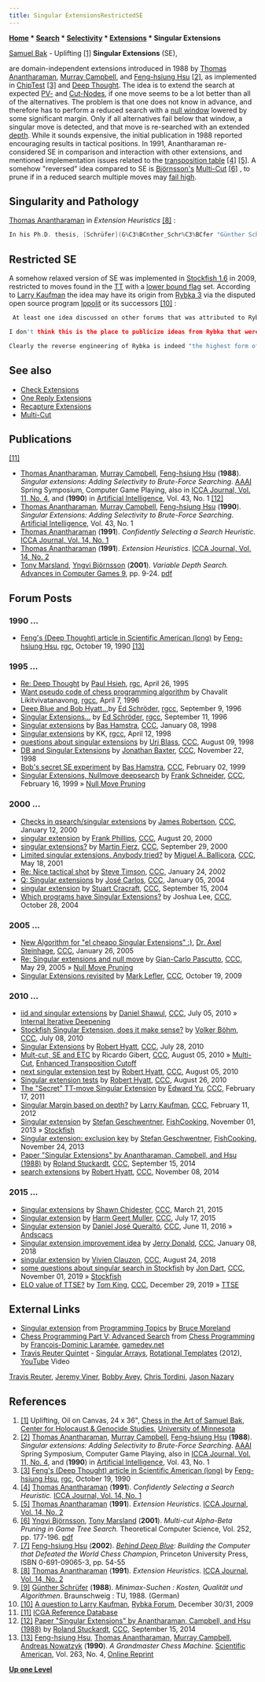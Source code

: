 ```yaml
---
title: Singular ExtensionsRestrictedSE
---
```

**[Home](Home "Home") \* [Search](Search "Search") \* [Selectivity](Selectivity "Selectivity") \* [Extensions](Extensions "Extensions") \* Singular Extensions**



 [](http://chgs.elevator.umn.edu/asset/viewAsset/57f3b6787d58ae5f74bf8ba9#57f3b6d67d58ae5574bf8baa) [Samuel Bak](Category:Samuel_Bak "Category:Samuel Bak") - Uplifting <a id="cite-note-1" href="#cite-ref-1">[1]</a> 
**Singular Extensions** (SE),  

are domain-independent extensions introduced in 1988 by [Thomas Anantharaman](Thomas_Anantharaman "Thomas Anantharaman"), [Murray Campbell](Murray_Campbell "Murray Campbell"), and [Feng-hsiung Hsu](Feng-hsiung_Hsu "Feng-hsiung Hsu") <a id="cite-note-2" href="#cite-ref-2">[2]</a>, as implemented in [ChipTest](ChipTest "ChipTest") <a id="cite-note-3" href="#cite-ref-3">[3]</a> and [Deep Thought](Deep_Thought "Deep Thought"). The idea is to extend the search at expected [PV-](Node_Types#PV-Node "Node Types") and [Cut-Nodes](Node_Types#cut-nodes "Node Types"), if one move seems to be a lot better than all of the alternatives. The problem is that one does not know in advance, and therefore has to perform a reduced search with a [null window](Null_Window "Null Window") lowered by some significant margin. Only if all alternatives fail below that window, a singular move is detected, and that move is re-searched with an extended [depth](Depth "Depth"). While it sounds expensive, the initial publication in 1988 reported encouraging results in tactical positions. In 1991, Anantharaman re-considered SE in comparison and interaction with other extensions, and mentioned implementation issues related to the [transposition table](Transposition_Table "Transposition Table") <a id="cite-note-4" href="#cite-ref-4">[4]</a> <a id="cite-note-5" href="#cite-ref-5">[5]</a>. A somehow "reversed" idea compared to SE is [Björnsson's](Yngvi_Bj%C3%B6rnsson "Yngvi Björnsson") [Multi-Cut](Multi-Cut "Multi-Cut") <a id="cite-note-6" href="#cite-ref-6">[6]</a> , to prune if in a reduced search multiple moves may [fail high](Fail-High "Fail-High"). 



## Singularity and Pathology


[Thomas Anantharaman](Thomas_Anantharaman "Thomas Anantharaman") in *Extension Heuristics* <a id="cite-note-8" href="#cite-ref-8">[8]</a> :




```C++
In his Ph.D. thesis, [Schrüfer](G%C3%BCnther_Schr%C3%BCfer "Günther Schrüfer") proves <a id="cite-note-9" href="#cite-ref-9">[9]</a> that singularity is related to [pathology](Search_Pathology "Search Pathology") in game trees: intuitively, if there are too many singular moves in a game tree, [brute-force](Brute-Force "Brute-Force") [minimax search](Minimax "Minimax") becomes pathological, beyond a certain [depth](Depth "Depth") deep searches are worse than shallow searches. More specifically for brute-force minimax search, where the [leaf evaluation](Evaluation "Evaluation") values are just [-1,1] (lose or win), then one necessary condition for the absence of pathology is that the fraction of nodes other than [PV-nodes](Node_Types#PV-Node "Node Types") whose value is dependent on a single successor (singular) must be less than 1/B, where B is the [branching factor](Branching_Factor "Branching Factor") (36 for typical middle games). This result can be extended to the case when more than one value is assigned to [leaf nodes](Leaf_Node "Leaf Node"), though the resultant statement is more complicated. Intuitively, brute-force minimax search becomes pathological because it devotes too little effort to critical lines. The singular extension heuristic can be seen as a solution to this problem. 

```





## Restricted SE


A somehow relaxed version of SE was implemented in [Stockfish 1.6](Stockfish "Stockfish") in 2009, restricted to moves found in the [TT](Transposition_Table "Transposition Table") with a [lower bound flag](Lower_Bound "Lower Bound") set. According to [Larry Kaufman](Larry_Kaufman "Larry Kaufman") the idea may have its origin from [Rybka 3](Rybka "Rybka") via the disputed open source program [Ippolit](Ippolit "Ippolit") or its successors <a id="cite-note-10" href="#cite-ref-10">[10]</a> :




```C++
 At least one idea discussed on other forums that was attributed to Rybka 3 via the clone is already implemented in Stockfish 1.6, and was apparently the main reason for its large jump in strength over 1.5. So at least this idea will surely be in all top programs soon. Some developers will study the clone code themselves, while others may only use ideas they read about that came from the clone, but sooner or later other programs will show large gains from this information. At the very least, once an idea is implemented in a legitimate open-source program like Stockfish, it becomes accepted as something every programmer may use.

```


```C++
I don't think this is the place to publicize ideas from Rybka that were supposed to be secret, but the Stockfish 1.6 notes make it obvious that the big change in this version was a new way of doing "singular extension", improved from the way it was done in Deep Thought/Deep Blue.

```


```C++
Clearly the reverse engineering of Rybka is indeed "the highest form of flattery"; as to why the author(s) of the clone don't openly admit it I can't say. But the specific idea I'm talking about here is attributed to the clone (and hence by implication to Rykba) in the forum where it was discussed, so I don't think Stockfish or any other program which uses this idea is denying its origin. Once a good idea becomes common knowledge, regardless of its origin, programmers must use it (if it helps) to remain competitive. 

```

## See also


* [Check Extensions](Check_Extensions "Check Extensions")
* [One Reply Extensions](One_Reply_Extensions "One Reply Extensions")
* [Recapture Extensions](Recapture_Extensions "Recapture Extensions")
* [Multi-Cut](Multi-Cut "Multi-Cut")


## Publications


<a id="cite-note-11" href="#cite-ref-11">[11]</a>



* [Thomas Anantharaman](Thomas_Anantharaman "Thomas Anantharaman"), [Murray Campbell](Murray_Campbell "Murray Campbell"), [Feng-hsiung Hsu](Feng-hsiung_Hsu "Feng-hsiung Hsu") (**1988**). *Singular extensions: Adding Selectivity to Brute-Force Searching*. [AAAI](AAAI "AAAI") Spring Symposium, Computer Game Playing, also in [ICCA Journal, Vol. 11, No. 4](ICGA_Journal#11_4 "ICGA Journal"), and (**1990**) in [Artificial Intelligence](https://en.wikipedia.org/wiki/Artificial_Intelligence_%28journal%29), Vol. 43, No. 1 <a id="cite-note-12" href="#cite-ref-12">[12]</a>
* [Thomas Anantharaman](Thomas_Anantharaman "Thomas Anantharaman"), [Murray Campbell](Murray_Campbell "Murray Campbell"), [Feng-hsiung Hsu](Feng-hsiung_Hsu "Feng-hsiung Hsu") (**1990**). *Singular Extensions: Adding Selectivity to Brute-Force Searching*. [Artificial Intelligence](https://en.wikipedia.org/wiki/Artificial_Intelligence_%28journal%29), Vol. 43, No. 1
* [Thomas Anantharaman](Thomas_Anantharaman "Thomas Anantharaman") (**1991**). *Confidently Selecting a Search Heuristic.* [ICCA Journal, Vol. 14, No. 1](ICGA_Journal#14_1 "ICGA Journal")
* [Thomas Anantharaman](Thomas_Anantharaman "Thomas Anantharaman") (**1991**). *Extension Heuristics*. [ICCA Journal, Vol. 14, No. 2](ICGA_Journal#14_2 "ICGA Journal")
* [Tony Marsland](Tony_Marsland "Tony Marsland"), [Yngvi Björnsson](Yngvi_Bj%C3%B6rnsson "Yngvi Björnsson") (**2001**). *Variable Depth Search.* [Advances in Computer Games 9](Advances_in_Computer_Games_9 "Advances in Computer Games 9"), pp. 9-24. [pdf](http://www.ru.is/faculty/yngvi/pdf/MarslandB01.pdf)


## Forum Posts


### 1990 ...


* [Feng's (Deep Thought) article in Scientific American (long)](http://groups.google.com/group/rec.games.chess/browse_frm/thread/b3b584ef5a572d79#) by [Feng-hsiung Hsu](Feng-hsiung_Hsu "Feng-hsiung Hsu"), [rgc](Computer_Chess_Forums "Computer Chess Forums"), October 19, 1990 <a id="cite-note-13" href="#cite-ref-13">[13]</a>


### 1995 ...


* [Re: Deep Thought](https://groups.google.com/d/msg/rec.games.chess/GV1_Q8voXJg/ZienH23_l2kJ) by [Paul Hsieh](Paul_Hsieh "Paul Hsieh"), [rgc](Computer_Chess_Forums "Computer Chess Forums"), April 26, 1995
* [Want pseudo code of chess programming algorithm](http://groups.google.com/group/rec.games.chess.misc/browse_frm/thread/17daf11c5654b174) by Chavalit Likitvivatanavong, [rgcc](Computer_Chess_Forums "Computer Chess Forums"), April 7, 1996
* [Deep Blue and Bob Hyatt...](http://groups.google.com/group/rec.games.chess.computer/browse_frm/thread/7043cdb46dd2ef5b#)by [Ed Schröder](Ed_Schroder "Ed Schroder"), [rgcc](Computer_Chess_Forums "Computer Chess Forums"), September 9, 1996
* [Singular Extensions...](http://groups.google.com/group/rec.games.chess.computer/browse_frm/thread/9356c55de4664308#) by [Ed Schröder](Ed_Schroder "Ed Schroder"), [rgcc](Computer_Chess_Forums "Computer Chess Forums"), September 11, 1996
* [Singular extensions](https://www.stmintz.com/ccc/index.php?id=13783) by [Bas Hamstra](Bas_Hamstra "Bas Hamstra"), [CCC](CCC "CCC"), January 08, 1998
* [Singular extensions](http://groups.google.com/group/rec.games.chess.computer/browse_frm/thread/e661555d60ae82e6#) by KK, [rgcc](Computer_Chess_Forums "Computer Chess Forums"), April 12, 1998
* [questions about singular extensions](https://www.stmintz.com/ccc/index.php?id=24282) by [Uri Blass](Uri_Blass "Uri Blass"), [CCC](CCC "CCC"), August 09, 1998
* [DB and Singular Extensions](https://www.stmintz.com/ccc/index.php?id=33662) by [Jonathan Baxter](Jonathan_Baxter "Jonathan Baxter"), [CCC](CCC "CCC"), November 22, 1998
* [Bob's secret SE experiment](https://www.stmintz.com/ccc/index.php?id=41906) by [Bas Hamstra](Bas_Hamstra "Bas Hamstra"), [CCC](CCC "CCC"), February 02, 1999
* [Singular Extensions, Nullmove deepsearch](https://www.stmintz.com/ccc/index.php?id=43328) by [Frank Schneider](Frank_Schneider "Frank Schneider"), [CCC](CCC "CCC"), February 16, 1999 » [Null Move Pruning](Null_Move_Pruning "Null Move Pruning")


### 2000 ...


* [Checks in qsearch/singular extensions](https://www.stmintz.com/ccc/index.php?id=88189) by [James Robertson](James_Robertson "James Robertson"), [CCC](CCC "CCC"), January 12, 2000
* [singular extension](https://www.stmintz.com/ccc/index.php?id=125295) by [Frank Phillips](Frank_Phillips "Frank Phillips"), [CCC](CCC "CCC"), August 20, 2000
* [singular extensions?](https://www.stmintz.com/ccc/index.php?id=130980) by [Martin Fierz](Martin_Fierz "Martin Fierz"), [CCC](CCC "CCC"), September 29, 2000
* [Limited singular extensions. Anybody tried?](https://www.stmintz.com/ccc/index.php?id=170356) by [Miguel A. Ballicora](Miguel_A._Ballicora "Miguel A. Ballicora"), [CCC](CCC "CCC"), May 18, 2001
* [Re: Nice tactical shot](https://www.stmintz.com/ccc/index.php?id=209565) by [Steve Timson](index.php?title=Steve_Timson&action=edit&redlink=1 "Steve Timson (page does not exist)"), [CCC](CCC "CCC"), January 24, 2002
* [Q: Singular extensions](https://www.stmintz.com/ccc/index.php?id=340288) by [José Carlos](Jos%C3%A9_Carlos_Mart%C3%ADnez_Gal%C3%A1n "José Carlos Martínez Galán"), [CCC](CCC "CCC"), January 05, 2004
* [singular extension](https://www.stmintz.com/ccc/index.php?id=387763) by [Stuart Cracraft](Stuart_Cracraft "Stuart Cracraft"), [CCC](CCC "CCC"), September 15, 2004
* [Which programs have Singular Extensions?](https://www.stmintz.com/ccc/index.php?id=393739) by Joshua Lee, [CCC](CCC "CCC"), October 28, 2004


### 2005 ...


* [New Algorithm for "el cheapo Singular Extensions" :)](https://www.stmintz.com/ccc/index.php?id=407576), [Dr. Axel Steinhage](http://www.future-shape.com/steinhage.html), [CCC](CCC "CCC"), January 26, 2005
* [Re: Singular extensions and null move](https://www.stmintz.com/ccc/index.php?id=428759) by [Gian-Carlo Pascutto](Gian-Carlo_Pascutto "Gian-Carlo Pascutto"), [CCC](CCC "CCC"), May 29, 2005 » [Null Move Pruning](Null_Move_Pruning "Null Move Pruning")
* [Singular Extensions revisited](http://www.talkchess.com/forum/viewtopic.php?t=30211) by [Mark Lefler](Mark_Lefler "Mark Lefler"), [CCC](CCC "CCC"), October 19, 2009


### 2010 ...


* [iid and singular extensions](http://www.talkchess.com/forum/viewtopic.php?t=35302) by [Daniel Shawul](Daniel_Shawul "Daniel Shawul"), [CCC](CCC "CCC"), July 05, 2010 » [Internal Iterative Deepening](Internal_Iterative_Deepening "Internal Iterative Deepening")
* [Stockfish Singular Extension, does it make sense?](http://www.talkchess.com/forum/viewtopic.php?t=35419) by [Volker Böhm](Volker_B%C3%B6hm "Volker Böhm"), [CCC](CCC "CCC"), July 08, 2010
* [Singular Extensions](http://www.talkchess.com/forum/viewtopic.php?t=35603) by [Robert Hyatt](Robert_Hyatt "Robert Hyatt"), [CCC](CCC "CCC"), July 28, 2010
* [Mult-cut, SE and ETC](http://www.talkchess.com/forum/viewtopic.php?t=35697) by Ricardo Gibert, [CCC](CCC "CCC"), August 05, 2010 » [Multi-Cut](Multi-Cut "Multi-Cut"), [Enhanced Transposition Cutoff](Enhanced_Transposition_Cutoff "Enhanced Transposition Cutoff")
* [next singular extension test](http://www.talkchess.com/forum/viewtopic.php?t=35698) by [Robert Hyatt](Robert_Hyatt "Robert Hyatt"), [CCC](CCC "CCC"), August 05, 2010
* [Singular extension tests](http://www.talkchess.com/forum/viewtopic.php?t=35898) by [Robert Hyatt](Robert_Hyatt "Robert Hyatt"), [CCC](CCC "CCC"), August 26, 2010
* [The "Secret" TT-move Singular Extension](http://www.talkchess.com/forum/viewtopic.php?t=38104) by [Edward Yu](index.php?title=Edward_Yu&action=edit&redlink=1 "Edward Yu (page does not exist)"), [CCC](CCC "CCC"), February 17, 2011
* [Singular Margin based on depth?](http://www.talkchess.com/forum/viewtopic.php?t=42419) by [Larry Kaufman](Larry_Kaufman "Larry Kaufman"), [CCC](CCC "CCC"), February 11, 2012
* [Singular extension](https://groups.google.com/d/msg/fishcooking/IVuUkcSjdP8/bE6FPKJq2_oJ) by [Stefan Geschwentner](Stefan_Geschwentner "Stefan Geschwentner"), [FishCooking](Computer_Chess_Forums "Computer Chess Forums"), November 01, 2013 » [Stockfish](Stockfish "Stockfish")
* [Singular extension: exclusion key](https://groups.google.com/d/msg/fishcooking/kpkfDzNfvhY/WGlKWPu-faQJ) by [Stefan Geschwentner](Stefan_Geschwentner "Stefan Geschwentner"), [FishCooking](Computer_Chess_Forums "Computer Chess Forums"), November 24, 2013
* [Paper "Singular Extensions" by Anantharaman, Campbell, and Hsu (1988)](http://www.talkchess.com/forum/viewtopic.php?t=53713) by [Roland Stuckardt](Roland_Stuckardt "Roland Stuckardt"), [CCC](CCC "CCC"), September 15, 2014
* [search extensions](http://www.talkchess.com/forum/viewtopic.php?t=54281) by [Robert Hyatt](Robert_Hyatt "Robert Hyatt"), [CCC](CCC "CCC"), November 08, 2014


### 2015 ...


* [Singular extensions](http://www.talkchess.com/forum/viewtopic.php?t=55734) by [Shawn Chidester](Shawn_Chidester "Shawn Chidester"), [CCC](CCC "CCC"), March 21, 2015
* [Singular extension](http://www.talkchess.com/forum/viewtopic.php?t=57004) by [Harm Geert Muller](Harm_Geert_Muller "Harm Geert Muller"), [CCC](CCC "CCC"), July 17, 2015
* [Singular extension](http://www.talkchess.com/forum/viewtopic.php?t=60435) by [Daniel José Queraltó](Daniel_Jos%C3%A9_Queralt%C3%B3 "Daniel José Queraltó"), [CCC](CCC "CCC"), June 11, 2016 » [Andscacs](Andscacs "Andscacs")
* [Singular extension improvement idea](http://www.talkchess.com/forum/viewtopic.php?t=66270) by [Jerry Donald](index.php?title=Jerry_Donald&action=edit&redlink=1 "Jerry Donald (page does not exist)"), [CCC](CCC "CCC"), January 08, 2018
* [singular extension](http://www.talkchess.com/forum3/viewtopic.php?f=7&t=68290) by [Vivien Clauzon](Vivien_Clauzon "Vivien Clauzon"), [CCC](CCC "CCC"), August 24, 2018
* [some questions about singular search in Stockfish](http://www.talkchess.com/forum3/viewtopic.php?f=7&t=72231) by [Jon Dart](Jon_Dart "Jon Dart"), [CCC](CCC "CCC"), November 01, 2019 » [Stockfish](Stockfish "Stockfish")
* [ELO value of TTSE?](http://www.talkchess.com/forum3/viewtopic.php?f=7&t=72673) by [Tom King](Tom_King "Tom King"), [CCC](CCC "CCC"), December 29, 2019 » [TTSE](#restrictedse)


## External Links


* [Singular extension](http://web.archive.org/web/20040420020213/brucemo.com/compchess/programming/extensions.htm#singular) from [Programming Topics](http://web.archive.org/web/20040403211728/brucemo.com/compchess/programming/index.htm) by [Bruce Moreland](Bruce_Moreland "Bruce Moreland")
* [Chess Programming Part V: Advanced Search](http://www.gamedev.net/page/resources/_/technical/artificial-intelligence/chess-programming-part-v-advanced-search-r1197) from [Chess Programming](Fran%C3%A7ois-Dominic_Laram%C3%A9e#Chess_Programming "François-Dominic Laramée") by [François-Dominic Laramée](Fran%C3%A7ois-Dominic_Laram%C3%A9e "François-Dominic Laramée"), [gamedev.net](http://www.gamedev.net/)
* [Travis Reuter Quintet](http://travisreuter.com/) - [Singular Arrays](http://www.allaboutjazz.com/rotational-templates-travis-reuter-new-focus-recordings-review-by-glenn-astarita.php), [Rotational Templates](http://www.newfocusrecordings.com/catalogue/travis-reuter-rotational-templates/) (2012), [YouTube](https://en.wikipedia.org/wiki/YouTube) Video


 [Travis Reuter](http://travisreuter.com/), [Jeremy Viner](http://jeremyviner.com/), [Bobby Avey](http://bobbyavey.com/), [Chris Tordini](https://de.wikipedia.org/wiki/Chris_Tordini), [Jason Nazary](http://www.discogs.com/artist/1206973-Jason-Nazary)
 
## References


1. <a id="cite-ref-1" href="#cite-note-1">[1]</a> Uplifting, Oil on Canvas, 24 x 36", [Chess in the Art of Samuel Bak](http://chgs.elevator.umn.edu/asset/viewAsset/57f3b6787d58ae5f74bf8ba9#57f3b6d67d58ae5574bf8baa), [Center for Holocaust & Genocide Studies](http://www.chgs.umn.edu/), [University of Minnesota](University_of_Minnesota "University of Minnesota")
2. <a id="cite-ref-2" href="#cite-note-2">[2]</a> [Thomas Anantharaman](Thomas_Anantharaman "Thomas Anantharaman"), [Murray Campbell](Murray_Campbell "Murray Campbell"), [Feng-hsiung Hsu](Feng-hsiung_Hsu "Feng-hsiung Hsu") (**1988**). *Singular extensions: Adding Selectivity to Brute-Force Searching*. [AAAI](AAAI "AAAI") Spring Symposium, Computer Game Playing, also in [ICCA Journal, Vol. 11, No. 4](ICGA_Journal#11_4 "ICGA Journal"), and (**1990**) in [Artificial Intelligence](https://en.wikipedia.org/wiki/Artificial_Intelligence_%28journal%29), Vol. 43, No. 1
3. <a id="cite-ref-3" href="#cite-note-3">[3]</a> [Feng's (Deep Thought) article in Scientific American (long)](http://groups.google.com/group/rec.games.chess/browse_frm/thread/b3b584ef5a572d79#) by [Feng-hsiung Hsu](Feng-hsiung_Hsu "Feng-hsiung Hsu"), [rgc](Computer_Chess_Forums "Computer Chess Forums"), October 19, 1990
4. <a id="cite-ref-4" href="#cite-note-4">[4]</a> [Thomas Anantharaman](Thomas_Anantharaman "Thomas Anantharaman") (**1991**). *Confidently Selecting a Search Heuristic.* [ICCA Journal, Vol. 14, No. 1](ICGA_Journal#14_1 "ICGA Journal")
5. <a id="cite-ref-5" href="#cite-note-5">[5]</a> [Thomas Anantharaman](Thomas_Anantharaman "Thomas Anantharaman") (**1991**). *Extension Heuristics*. [ICCA Journal, Vol. 14, No. 2](ICGA_Journal#14_2 "ICGA Journal")
6. <a id="cite-ref-6" href="#cite-note-6">[6]</a> [Yngvi Björnsson](Yngvi_Bj%C3%B6rnsson "Yngvi Björnsson"), [Tony Marsland](Tony_Marsland "Tony Marsland") (**2001**). *Multi-cut Alpha-Beta Pruning in Game Tree Search.* Theoretical Computer Science, Vol. 252, pp. 177-196. [pdf](http://www.ru.is/faculty/yngvi/pdf/BjornssonM01a.pdf)
7. <a id="cite-ref-7" href="#cite-note-7">[7]</a> [Feng-hsiung Hsu](Feng-hsiung_Hsu "Feng-hsiung Hsu") (**2002**). *[Behind Deep Blue](http://press.princeton.edu/titles/7342.html): Building the Computer that Defeated the World Chess Champion*, Princeton University Press, ISBN 0-691-09065-3, pp. 54-55
8. <a id="cite-ref-8" href="#cite-note-8">[8]</a> [Thomas Anantharaman](Thomas_Anantharaman "Thomas Anantharaman") (**1991**). *Extension Heuristics*. [ICCA Journal, Vol. 14, No. 2](ICGA_Journal#14_2 "ICGA Journal")
9. <a id="cite-ref-9" href="#cite-note-9">[9]</a> [Günther Schrüfer](G%C3%BCnther_Schr%C3%BCfer "Günther Schrüfer") (**1988**). *Minimax-Suchen : Kosten, Qualität und Algorithmen*. Braunschweig : TU, 1988. (German)
10. <a id="cite-ref-10" href="#cite-note-10">[10]</a> [A question to Larry Kaufman](http://rybkaforum.net/cgi-bin/rybkaforum/topic_show.pl?tid=14574), [Rybka Forum](Computer_Chess_Forums "Computer Chess Forums"), December 30/31, 2009
11. <a id="cite-ref-11" href="#cite-note-11">[11]</a> [ICGA Reference Database](ICGA_Journal#RefDB "ICGA Journal")
12. <a id="cite-ref-12" href="#cite-note-12">[12]</a> [Paper "Singular Extensions" by Anantharaman, Campbell, and Hsu (1988)](http://www.talkchess.com/forum/viewtopic.php?t=53713) by [Roland Stuckardt](Roland_Stuckardt "Roland Stuckardt"), [CCC](CCC "CCC"), September 15, 2014
13. <a id="cite-ref-13" href="#cite-note-13">[13]</a> [Feng-hsiung Hsu](Feng-hsiung_Hsu "Feng-hsiung Hsu"), [Thomas Anantharaman](Thomas_Anantharaman "Thomas Anantharaman"), [Murray Campbell](Murray_Campbell "Murray Campbell"), [Andreas Nowatzyk](Andreas_Nowatzyk "Andreas Nowatzyk") (**1990**). *A Grandmaster Chess Machine*. [Scientific American](Scientific_American "Scientific American"), Vol. 263, No. 4, [Online Reprint](http://www.disi.unige.it/person/DelzannoG/AI2/hsu.html)

**[Up one Level](Extensions "Extensions")**







 

